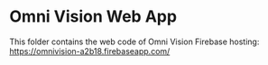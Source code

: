 # Omni Vision Web App

This folder contains the web code of Omni Vision
Firebase hosting: https://omnivision-a2b18.firebaseapp.com/
